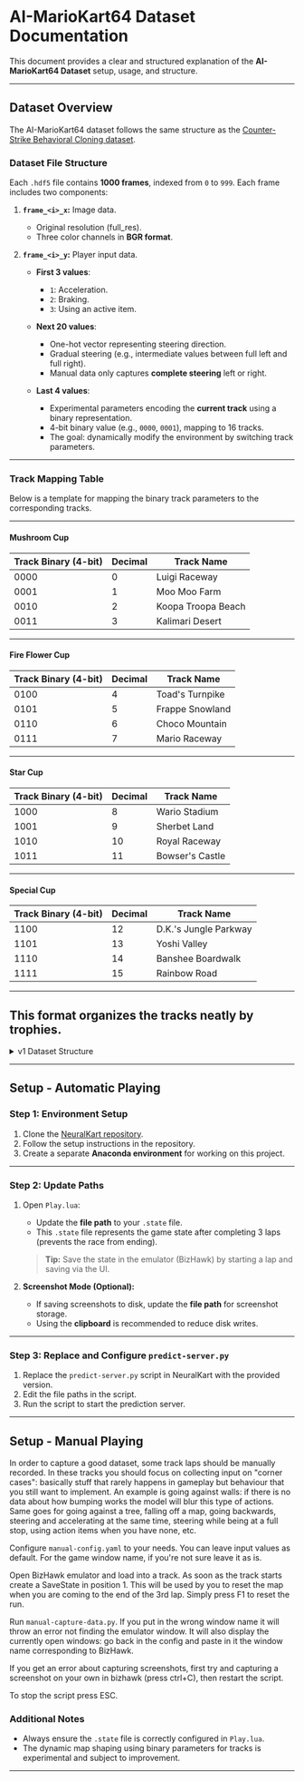 # **AI-MarioKart64 Dataset Documentation**

This document provides a clear and structured explanation of the **AI-MarioKart64 Dataset** setup, usage, and structure.

---

## **Dataset Overview**
The AI-MarioKart64 dataset follows the same structure as the [Counter-Strike Behavioral Cloning dataset](https://github.com/TeaPearce/Counter-Strike_Behavioural_Cloning).  

### **Dataset File Structure**
Each `.hdf5` file contains **1000 frames**, indexed from `0` to `999`. Each frame includes two components:  

1. **`frame_<i>_x`:** Image data.  
    - Original resolution (full_res).  
    - Three color channels in **BGR format**.  

2. **`frame_<i>_y`:** Player input data.  
    - **First 3 values**:  
        - `1`: Acceleration.  
        - `2`: Braking.  
        - `3`: Using an active item.  

    - **Next 20 values**:  
        - One-hot vector representing steering direction.  
        - Gradual steering (e.g., intermediate values between full left and full right).  
        - Manual data only captures **complete steering** left or right.

    - **Last 4 values**:  
        - Experimental parameters encoding the **current track** using a binary representation.  
        - 4-bit binary value (e.g., `0000`, `0001`), mapping to 16 tracks.  
        - The goal: dynamically modify the environment by switching track parameters.  

---

### **Track Mapping Table**
Below is a template for mapping the binary track parameters to the corresponding tracks.  

---

#### **Mushroom Cup**
| **Track Binary (4-bit)** | **Decimal** | **Track Name**        |
|--------------------------|-------------|-----------------------|
| 0000                     | 0           | Luigi Raceway         |
| 0001                     | 1           | Moo Moo Farm          |
| 0010                     | 2           | Koopa Troopa Beach    |
| 0011                     | 3           | Kalimari Desert       |

---

#### **Fire Flower Cup**
| **Track Binary (4-bit)** | **Decimal** | **Track Name**        |
|--------------------------|-------------|-----------------------|
| 0100                     | 4           | Toad's Turnpike       |
| 0101                     | 5           | Frappe Snowland       |
| 0110                     | 6           | Choco Mountain        |
| 0111                     | 7           | Mario Raceway         |

---

#### **Star Cup**
| **Track Binary (4-bit)** | **Decimal** | **Track Name**        |
|--------------------------|-------------|-----------------------|
| 1000                     | 8           | Wario Stadium         |
| 1001                     | 9           | Sherbet Land          |
| 1010                     | 10          | Royal Raceway         |
| 1011                     | 11          | Bowser's Castle       |

---

#### **Special Cup**
| **Track Binary (4-bit)** | **Decimal** | **Track Name**        |
|--------------------------|-------------|-----------------------|
| 1100                     | 12          | D.K.'s Jungle Parkway |
| 1101                     | 13          | Yoshi Valley          |
| 1110                     | 14          | Banshee Boardwalk     |
| 1111                     | 15          | Rainbow Road          |

--- 

This format organizes the tracks neatly by trophies.
---

<details>
    <summary>v1 Dataset Structure</summary>

    In version 1 of the dataset, only **steering data** was captured.  

    - **`frame_<i>_y` structure**: A 20-length one-hot vector for steering direction.  
        - `[1, 0, 0, ..., 0]` → Steer Left (`-1.0`).  
        - `[0, ..., 0, 1]` → Steer Right (`1.0`).  
        - Intermediate positions represent **progressive steering** (e.g., no steer = `0` in the middle).  

</details>

---

## **Setup - Automatic Playing**

### **Step 1: Environment Setup**
1. Clone the [NeuralKart repository](https://github.com/rameshvarun/NeuralKart).  
2. Follow the setup instructions in the repository.  
3. Create a separate **Anaconda environment** for working on this project.  

---

### **Step 2: Update Paths**
1. Open `Play.lua`:  
   - Update the **file path** to your `.state` file.  
   - This `.state` file represents the game state after completing 3 laps (prevents the race from ending).  

   > **Tip:** Save the state in the emulator (BizHawk) by starting a lap and saving via the UI.  

2. **Screenshot Mode (Optional):**  
   - If saving screenshots to disk, update the **file path** for screenshot storage.  
   - Using the **clipboard** is recommended to reduce disk writes.  

---

### **Step 3: Replace and Configure `predict-server.py`**
1. Replace the `predict-server.py` script in NeuralKart with the provided version.  
2. Edit the file paths in the script.  
3. Run the script to start the prediction server.  

---

## **Setup - Manual Playing**

In order to capture a good dataset, some track laps should be manually recorded. In these tracks you should focus on collecting input on "corner cases": basically stuff that rarely happens in gameplay but behaviour that you still want to implement. An example is going against walls: if there is no data about how bumping works the model will blur this type of actions. Same goes for going against a tree, falling off a map, going backwards, steering and accelerating at the same time, steering while being at a full stop, using action items when you have none, etc.

Configure `manual-config.yaml` to your needs. You can leave input values as default. For the game window name, if you're not sure leave it as is.

Open BizHawk emulator and load into a track. As soon as the track starts create a SaveState in position 1. This will be used by you to reset the map when you are coming to the end of the 3rd lap. Simply press F1 to reset the run.

Run `manual-capture-data.py`. If you put in the wrong window name it will throw an error not finding the emulator window. It will also display the currently open windows: go back in the config and paste in it the window name corresponding to BizHawk.

If you get an error about capturing screenshots, first try and capturing a screenshot on your own in bizhawk (press ctrl+C), then restart the script.

To stop the script press ESC.

### **Additional Notes**
- Always ensure the `.state` file is correctly configured in `Play.lua`.  
- The dynamic map shaping using binary parameters for tracks is experimental and subject to improvement.  

---
